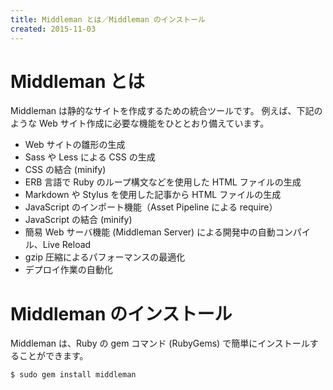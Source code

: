 ```yaml
---
title: Middleman とは／Middleman のインストール
created: 2015-11-03
---
```


Middleman とは
====
Middleman は静的なサイトを作成するための統合ツールです。
例えば、下記のような Web サイト作成に必要な機能をひととおり備えています。

* Web サイトの雛形の生成
* Sass や Less による CSS の生成
* CSS の結合 (minify)
* ERB 言語で Ruby のループ構文などを使用した HTML ファイルの生成
* Markdown や Stylus を使用した記事から HTML ファイルの生成
* JavaScript のインポート機能（Asset Pipeline による require）
* JavaScript の結合 (minify)
* 簡易 Web サーバ機能 (Middleman Server) による開発中の自動コンパイル、Live Reload
* gzip 圧縮によるパフォーマンスの最適化
* デプロイ作業の自動化


Middleman のインストール
====
Middleman は、Ruby の gem コマンド (RubyGems) で簡単にインストールすることができます。

```
$ sudo gem install middleman
```

